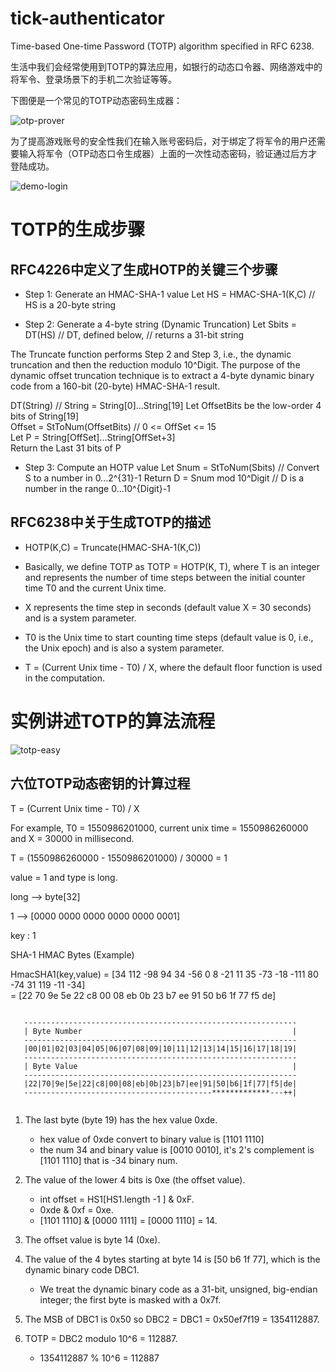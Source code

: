 # tick-authenticator

Time-based One-time Password (TOTP) algorithm specified in RFC 6238.

生活中我们会经常使用到TOTP的算法应用，如银行的动态口令器、网络游戏中的将军令、登录场景下的手机二次验证等等。

下图便是一个常见的TOTP动态密码生成器：

![otp-prover](https://github.com/lingyejun/tick-authenticator/blob/master/doc/ref/img/otp-prover.png)

为了提高游戏账号的安全性我们在输入账号密码后，对于绑定了将军令的用户还需要输入将军令（OTP动态口令生成器）上面的一次性动态密码，验证通过后方才登陆成功。

![demo-login](https://github.com/lingyejun/tick-authenticator/blob/master/doc/ref/img/demo-login.jpeg)

# TOTP的生成步骤

## RFC4226中定义了生成HOTP的关键三个步骤

* Step 1: Generate an HMAC-SHA-1 value Let HS = HMAC-SHA-1(K,C)  // HS is a 20-byte string

* Step 2: Generate a 4-byte string (Dynamic Truncation)
Let Sbits = DT(HS)   //  DT, defined below,
                     //  returns a 31-bit string

The Truncate function performs Step 2 and Step 3, i.e., the dynamic truncation and then the reduction modulo 10^Digit.  The purpose of the dynamic offset truncation technique is to extract a 4-byte dynamic binary code from a 160-bit (20-byte) HMAC-SHA-1 result.  

DT(String) // String = String[0]...String[19]
Let OffsetBits be the low-order 4 bits of String[19]  
Offset = StToNum(OffsetBits) // 0 <= OffSet <= 15  
Let P = String[OffSet]...String[OffSet+3]  
Return the Last 31 bits of P

* Step 3: Compute an HOTP value
Let Snum  = StToNum(Sbits)   // Convert S to a number in 0...2^{31}-1
Return D = Snum mod 10^Digit //  D is a number in the range 0...10^{Digit}-1

## RFC6238中关于生成TOTP的描述

* HOTP(K,C) = Truncate(HMAC-SHA-1(K,C))

* Basically, we define TOTP as TOTP = HOTP(K, T), where T is an integer and represents the number of time steps between the initial counter time T0 and the current Unix time.

* X represents the time step in seconds (default value X = 30 seconds) and is a system parameter.
      
* T0 is the Unix time to start counting time steps (default value is 0, i.e., the Unix epoch) and is also a system parameter.
         
* T = (Current Unix time - T0) / X, where the default floor function is used in the computation.


# 实例讲述TOTP的算法流程

![totp-easy](https://github.com/lingyejun/tick-authenticator/blob/master/doc/ref/img/totp-desc-esay.png)
    
## 六位TOTP动态密钥的计算过程

T = (Current Unix time - T0) / X

For example, T0 = 1550986201000, current unix time = 1550986260000 and X = 30000 in millisecond.

T = (1550986260000 - 1550986201000) / 30000 = 1

value = 1 and type is long.

long --> byte[32]

1 --> [0000 0000 0000 0000 0000 0001]

key : 1

SHA-1 HMAC Bytes (Example)

HmacSHA1(key,value) = [34 112 -98 94 34 -56 0 8 -21 11 35 -73 -18 -111 80 -74 31 119 -11 -34]  
                    = [22 70 9e 5e 22 c8 00 08 eb 0b 23 b7 ee 91 50 b6 1f 77 f5 de]  
                    

```

   -------------------------------------------------------------
   | Byte Number                                               |
   -------------------------------------------------------------
   |00|01|02|03|04|05|06|07|08|09|10|11|12|13|14|15|16|17|18|19|
   -------------------------------------------------------------
   | Byte Value                                                |
   -------------------------------------------------------------
   |22|70|9e|5e|22|c8|00|08|eb|0b|23|b7|ee|91|50|b6|1f|77|f5|de|
   ------------------------------------------*************---++|
   
```

1. The last byte (byte 19) has the hex value 0xde.
	
	* 	hex value of 0xde convert to binary value is [1101 1110]
	*  the num 34 and binary value is [0010 0010], it's 2's complement is [1101 1110] that is -34 binary num.
	
2. The value of the lower 4 bits is 0xe (the offset value).
	
	* int offset = HS1[HS1.length -1 ] & 0xF.
	* 0xde & 0xf = 0xe.
	* [1101 1110] & [0000 1111] = [0000 1110] = 14.

3. The offset value is byte 14 (0xe).

4. The value of the 4 bytes starting at byte 14 is [50 b6 1f 77],
     which is the dynamic binary code DBC1.
	
	* We treat the dynamic binary code as a 31-bit, unsigned, big-endian
   integer; the first byte is masked with a 0x7f.     

5. The MSB of DBC1 is 0x50 so DBC2 = DBC1 = 0x50ef7f19 = 1354112887.

6. TOTP = DBC2 modulo 10^6 = 112887.

	* 1354112887 % 10^6 = 112887	
                   
